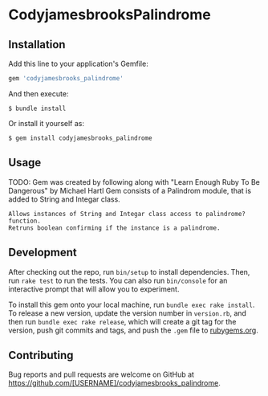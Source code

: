 # CodyjamesbrooksPalindrome
## Installation

Add this line to your application's Gemfile:

```ruby
gem 'codyjamesbrooks_palindrome'
```

And then execute:

    $ bundle install

Or install it yourself as:

    $ gem install codyjamesbrooks_palindrome

## Usage

TODO: Gem was created by following along with "Learn Enough Ruby To Be Dangerous" by Michael Hartl
    Gem consists of a Palindrom module, that is added to String and Integar class. 
    
    Allows instances of String and Integar class access to palindrome? function. 
    Retruns boolean confirming if the instance is a palindrome.

## Development

After checking out the repo, run `bin/setup` to install dependencies. Then, run `rake test` to run the tests. You can also run `bin/console` for an interactive prompt that will allow you to experiment.

To install this gem onto your local machine, run `bundle exec rake install`. To release a new version, update the version number in `version.rb`, and then run `bundle exec rake release`, which will create a git tag for the version, push git commits and tags, and push the `.gem` file to [rubygems.org](https://rubygems.org).

## Contributing

Bug reports and pull requests are welcome on GitHub at https://github.com/[USERNAME]/codyjamesbrooks_palindrome.

